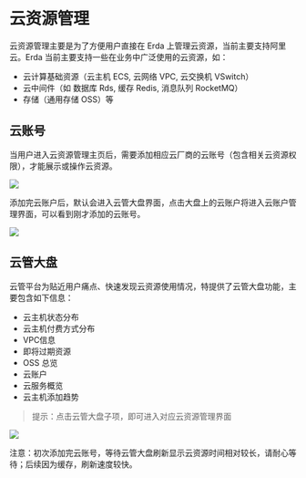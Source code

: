 # 云资源管理

云资源管理主要是为了方便用户直接在 Erda 上管理云资源，当前主要支持阿里云。Erda 当前主要支持一些在业务中广泛使用的云资源，如：
* 云计算基础资源（云主机 ECS, 云网络 VPC, 云交换机 VSwitch）
* 云中间件（如 数据库 Rds, 缓存 Redis, 消息队列 RocketMQ）
* 存储（通用存储 OSS）等

## 云账号
当用户进入云资源管理主页后，需要添加相应云厂商的云账号（包含相关云资源权限），才能展示或操作云资源。

![](https://terminus-paas.oss-cn-hangzhou.aliyuncs.com/paas-doc/2021/07/02/e44de6fc-add9-432a-b8c6-ed527fc204f1.jpg)

添加完云账户后，默认会进入云管大盘界面，点击大盘上的云账户将进入云账户管理界面，可以看到刚才添加的云账号。

![](https://terminus-paas.oss-cn-hangzhou.aliyuncs.com/paas-doc/2021/07/02/929d7262-7219-4fc5-b318-bda386a2d683.jpg)

## 云管大盘
云管平台为贴近用户痛点、快速发现云资源使用情况，特提供了云管大盘功能，主要包含如下信息：
* 云主机状态分布
* 云主机付费方式分布
* VPC信息
* 即将过期资源
* OSS 总览
* 云账户
* 云服务概览
* 云主机添加趋势
> 提示：点击云管大盘子项，即可进入对应云资源管理界面

![](https://terminus-paas.oss-cn-hangzhou.aliyuncs.com/paas-doc/2021/07/02/c0cf4352-aaae-4234-96b2-bfcab637055e.jpg)

注意：初次添加完云账号，等待云管大盘刷新显示云资源时间相对较长，请耐心等待；后续因为缓存，刷新速度较快。
